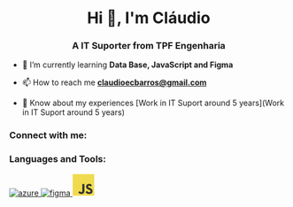 <h1 align="center">Hi 👋, I'm Cláudio</h1>
<h3 align="center">A IT Suporter from TPF Engenharia</h3>

- 🌱 I’m currently learning **Data Base, JavaScript and Figma**

- 📫 How to reach me **claudioecbarros@gmail.com**

- 📄 Know about my experiences [Work in IT Suport around 5 years](Work in IT Suport around 5 years)

<h3 align="left">Connect with me:</h3>
<p align="left">
</p>

<h3 align="left">Languages and Tools:</h3>
<p align="left"> <a href="https://azure.microsoft.com/en-in/" target="_blank" rel="noreferrer"> <img src="https://www.vectorlogo.zone/logos/microsoft_azure/microsoft_azure-icon.svg" alt="azure" width="40" height="40"/> </a> <a href="https://www.figma.com/" target="_blank" rel="noreferrer"> <img src="https://www.vectorlogo.zone/logos/figma/figma-icon.svg" alt="figma" width="40" height="40"/> </a> <a href="https://developer.mozilla.org/en-US/docs/Web/JavaScript" target="_blank" rel="noreferrer"> <img src="https://raw.githubusercontent.com/devicons/devicon/master/icons/javascript/javascript-original.svg" alt="javascript" width="40" height="40"/> </a> </p>
